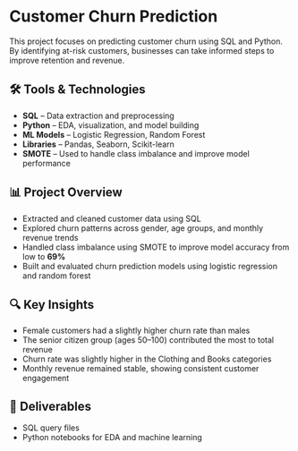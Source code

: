 # Customer Churn Prediction

This project focuses on predicting customer churn using SQL and Python. By identifying at-risk customers, businesses can take informed steps to improve retention and revenue.

## 🛠️ Tools & Technologies
- **SQL** – Data extraction and preprocessing  
- **Python** – EDA, visualization, and model building  
- **ML Models** – Logistic Regression, Random Forest  
- **Libraries** – Pandas, Seaborn, Scikit-learn  
- **SMOTE** – Used to handle class imbalance and improve model performance  

## 📊 Project Overview
- Extracted and cleaned customer data using SQL  
- Explored churn patterns across gender, age groups, and monthly revenue trends  
- Handled class imbalance using SMOTE to improve model accuracy from low to **69%**  
- Built and evaluated churn prediction models using logistic regression and random forest  

## 🔍 Key Insights
- Female customers had a slightly higher churn rate than males  
- The senior citizen group (ages 50–100) contributed the most to total revenue  
- Churn rate was slightly higher in the Clothing and Books categories  
- Monthly revenue remained stable, showing consistent customer engagement  

## 📁 Deliverables
- SQL query files  
- Python notebooks for EDA and machine learning
